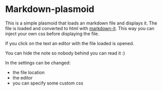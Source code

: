 # Markdown-plasmoid

This is a simple plasmoid that loads an markdown file and displays it.
The file is loaded and converted to html with [markdown-it](https://github.com/markdown-it/markdown-it). This way you can inject your own css before displaying the file.

If you click on the text an editor with the file loaded is opened.

You can hide the note so nobody behind you can read it :)

In the settings can be changed:
- the file location
- the editor
- you can specify some custom css
